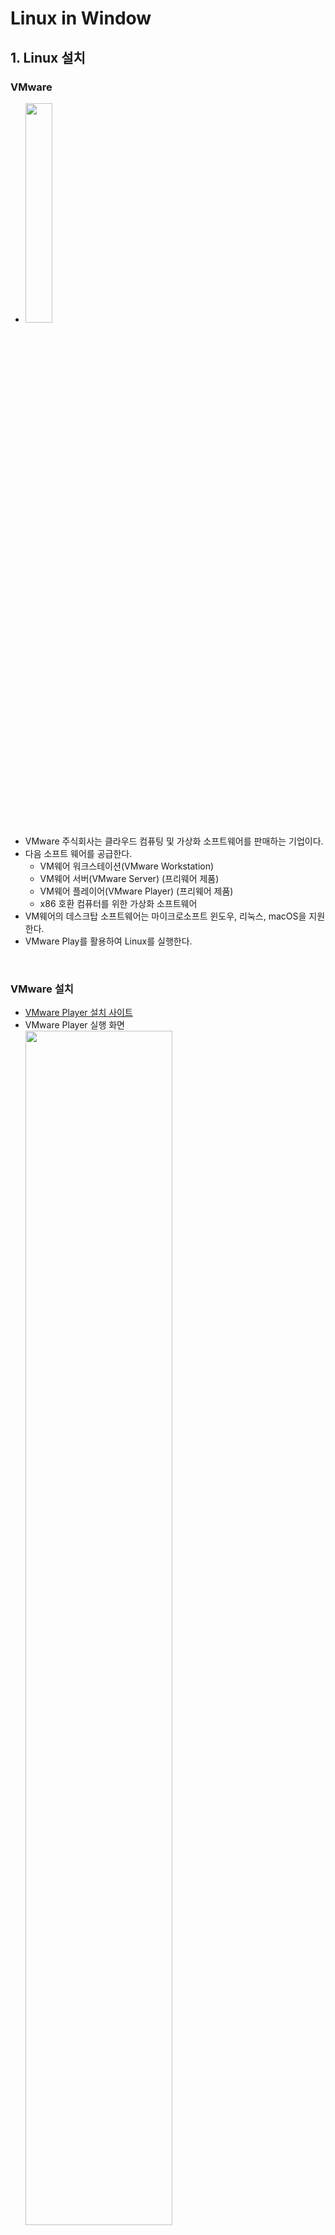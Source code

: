 # Linux in Window

## 1. Linux 설치

### VMware

- <img src="https://user-images.githubusercontent.com/66783849/190838258-9c73c73f-7660-45ae-b48f-64032e1f45f1.png" width="30%">
- VMware 주식회사는 클라우드 컴퓨팅 및 가상화 소프트웨어를 판매하는 기업이다.
- 다음 소프트 웨어를 공급한다.
  - VM웨어 워크스테이션(VMware Workstation)
  - VM웨어 서버(VMware Server) (프리웨어 제품)
  - VM웨어 플레이어(VMware Player) (프리웨어 제품)
  - x86 호환 컴퓨터를 위한 가상화 소프트웨어
- VM웨어의 데스크탑 소프트웨어는 마이크로소프트 윈도우, 리눅스, macOS을 지원한다.
- VMware Play를 활용하여 Linux를 실행한다.

<br>

### VMware 설치

- [VMware Player 설치 사이트](https://www.vmware.com/kr/products/workstation-player/workstation-player-evaluation.html)
- VMware Player 실행 화면  
  <img src="https://user-images.githubusercontent.com/66783849/190838635-11f3e829-4525-4235-98e7-978f33c8840b.png" width="70%">
- 기본적으로 재공되는 linux.ios들이 존재한다.

<br>

### Ubuntu 설치

<img src="https://user-images.githubusercontent.com/66783849/190838997-93244cf5-1daa-4a49-b1cb-275fd8628110.png" width="30%">

- Linux는 다양한 배포판이 존재한다.
  - 리눅스 베포판이란, 리눅스에서 작동하는 여러 종류의 프로그램을 꾸러미 하나로 모아놓은 것을 말한다.
  - Red Hat, CentOS, Debian, Fedora, Linux Mint, ubuntu 등등이 있다.
    - Utuntu : GNU/Linux를 근간으로 하여 사용자 편의성에 초점을 맞춰 개발된다.
    - RedHat Linux : 전 세계 Linux시장의 70~80%를 점유하고 있다.
      - CentOS Linux는 RedHat의 RHEL버전의 클론 버전으로, 무료 배포본이다.
- Ubuntu를 설치받아 VMware Player로 실행한다.
- [Ubuntu 설치 사이트](https://ubuntu.com/desktop) > Download Ubuntu > Download 를 선택하여 iso를 다운받는다.

<br><br>

## 2. VMware Player - Linux Ubuntu 실행

- VMware Player > Create a New Virtual Machine > Installer disc image file (iso): > [Browser...] 버튼 선택 > 설치한 ubuntu.iso 선택 > [Next>] > 이름 및 비밀번호 작성 > [Next>] > Machine 이름 및 경로 지정 > [Next>] > 저장공간 부여 (본인 16GB로 설정) > Setting 확인 후 [Finish]
- 지정한 Machine 이름의 Player 선택 후 Play한다.  
  <img src="https://user-images.githubusercontent.com/66783849/190839290-2ae6c52e-0760-49bc-a7a1-0dc2e38cd826.png" width="70%">
- Ubuntu가 실행이 되고, 요구하는 사항을 전부 입력하면 완료된다.  
- 설치된 Ubuntu > 메뉴 > Terminal앱을 실행하여 Terminal 창을 연다.  
  <img src="https://user-images.githubusercontent.com/66783849/190839639-86dab1b1-a015-49b0-a195-ea76f7e03170.png" width="49%"> <img src="https://user-images.githubusercontent.com/66783849/190839671-5b860f73-c6fa-4d52-bb8a-444d74e1e906.png" width="49%">

## 3. Linux 명령어

### 파일 생성

#### **touch**

- 0바이트 파일 생성, 파일의 날짜와 시간을 수정한다.
- 사용법
  - touch filename : filename의 파일을 생성
  - touch file1 file2 file3 : 파일을 동시에 생성
  - touch -c filename : filename의 시간을 현재시간으로 갱신 (change time)
  - touch -t 202110291608 filename : filename의 시간을 날짜 정보(YYYYMMDDhhmm)로 갱신 (20211029160 => 2021.10.29.16:08)
  - touch -d '2020-09-22 10:45:30' filename : 지정한 시간으로 접근 시간, 수정 시간이 수정되고, 변경시간은 현재 시간으로 수정된다.
  - touch -r oldfile newfile  : newfile의 날짜 정보를 oldfile의 날짜 정보와 동일하게 변경
  - touch -a filename : 현 시간으로 파일의 접근 시간, 변경 시간을 수정한다.
  - touch -m filename : 파일을 생성, 수정시간을 서버 시간으로 갱신
  - touch --help : 해당 명령어의 도움말을 보여주고 실행이 종료한다.
  - touch --version : version 정보를 출력하고 실행이 종료한다.

<br>

#### **vi**

- 명령을 이용한 file 생성한다.
- 기본 사용법
  - 지정한 이름의 파일이 생성되고 vi의 명령모드로 들어간다.
  - 이때 'i'또는 'a'를 누르고 원하는 내용을 입력한다.
  - Esc키를 누르면 다시 명령모드로 복귀한다.
  - “:wq”을 입력하면 파일에 내용이 저장되고 vi가 종료된다.
- 명령모드
  - G : 파일 끝으로 이동
  - dd : 한줄 잘라내기
  - 3dd : 3줄 잘라내기
  - p : 붙여넣기
  - x : 한글자 삭제
  - dw : 단어 삭제
  - u : 실행 취소
  - o : 줄 맨 앞
  - $ : 줄 맨 뒤
- 마지막 행 모드 (ESC > :~~)
  - :w : 저장
  - :q : 종료
  - :wq : 저장 후 종료
  - :set nu : 라인번호
  - :?문자열 : 커서 위치 뒤로 문자열 찾기
  - :/문자열 : 커서 위치 앞으로 문자열 찾기

#### test 텍스트 파일 만들기 실습
- vi test : test 파일 편집기 실행
- i : 내용 편집
- "Hello, World! \엔터 Im Happy" 입력
- ESC : 명령모드
- 첫 번째 줄 커서 이동 후 dd
- 두 번째 줄 커서 이동 후 p
- "I"에 커서를 이동한 후 a를 눌러 "'"를 입력한다.
- 커서를 이동해 x를 눌러 "'m"을 지운다.
- ":wq" : 저장 및 종료
```mermaid
  flowchart TB
  B-- zz -->A_2["vi 종료"]
  A_1["vi 시작"]--->B["명령모드<br>- 커서 이동<br>- 글자/줄 삭제 복사"]
  B -- i, a --> C["입력모드<br>- 입력 내용<br>버퍼로 옮겨져<br>추가/ 삭제"]
  C -- ESC --> B
  B -- : --> D["마지막 행 모드<br>- 저장<br>- 종료"]
  D -- ESC --> B
  D -- w --> D
  D -- q, 4!, w4 --> A_2
  ```

<br>

# 참조

- Linux 종류
  - https://www.leafcats.com/186
  - https://hanamon.kr/%EB%A6%AC%EB%88%85%EC%8A%A4%EB%8A%94-%EB%AC%B4%EC%97%87%EC%9D%B4%EA%B3%A0-%EC%9A%B0%EB%B6%84%ED%88%AC%EB%8A%94-%EB%AC%B4%EC%97%87%EC%9D%B8%EA%B0%80/
